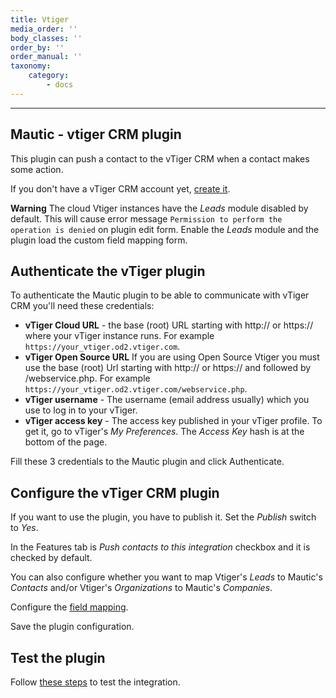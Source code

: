 ```yaml
---
title: Vtiger
media_order: ''
body_classes: ''
order_by: ''
order_manual: ''
taxonomy:
    category:
        - docs
---
```


-------------------

## Mautic - vtiger CRM plugin

This plugin can push a contact to the vTiger CRM when a contact makes some action.

If you don't have a vTiger CRM account yet, [create it][vTiger-crm].

**Warning** The cloud Vtiger instances have the _Leads_ module disabled by default. This will cause error message `Permission to perform the operation is denied` on plugin edit form. Enable the _Leads_ module and the plugin load the custom field mapping form.

## Authenticate the vTiger plugin

To authenticate the Mautic plugin to be able to communicate with vTiger CRM you'll need these credentials:

- **vTiger Cloud URL** - the base (root) URL starting with http:// or https:// where your vTiger instance runs. For example `https://your_vtiger.od2.vtiger.com`.
- **vTiger Open Source URL** If you are using Open Source Vtiger you must use the base (root) Url starting with http:// or https:// and followed by /webservice.php. For example `https://your_vtiger.od2.vtiger.com/webservice.php`.
- **vTiger username** - The username (email address usually) which you use to log in to your vTiger.
- **vTiger access key** - The access key published in your vTiger profile. To get it, go to vTiger's *My Preferences*. The *Access Key* hash is at the bottom of the page.

Fill these 3 credentials to the Mautic plugin and click Authenticate.

## Configure the vTiger CRM plugin

If you want to use the plugin, you have to publish it. Set the *Publish* switch to *Yes*.

In the Features tab is *Push contacts to this integration* checkbox and it is checked by default.

You can also configure whether you want to map Vtiger's _Leads_ to Mautic's _Contacts_ and/or Vtiger's _Organizations_ to Mautic's _Companies_.

Configure the [field mapping][field-mapping].

Save the plugin configuration.

## Test the plugin

Follow [these steps][testing] to test the integration.

[vTiger-crm]: <https://www.vtiger.com/>
[field-mapping]: </plugins/plugin-resources/field-mapping>
[testing]: </plugins/plugin-resources/testing-integrations>
